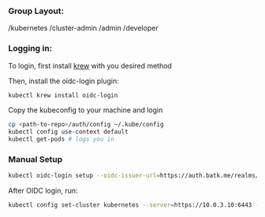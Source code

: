 ### Group Layout:

/kubernetes
    /cluster-admin
    /admin
    /developer

### Logging in:

To login, first install [krew](https://krew.sigs.k8s.io/docs/user-guide/setup/install) with you desired method

Then, install the oidc-login plugin:
```bash
kubectl krew install oidc-login
```

Copy the kubeconfig to your machine and login
```bash
cp <path-to-repo>/auth/config ~/.kube/config
kubectl config use-context default
kubectl get-pods # logs you in
```

### Manual Setup
```bash
kubectl oidc-login setup --oidc-issuer-url=https://auth.batk.me/realms/master --oidc-client-id=kubernetes --listen-address=localhost:18000 --oidc-client-secret=lsYqNBPUvSeR4xJYgAlY41kSgJlM1bvF
```

After OIDC login, run:
```bash
kubectl config set-cluster kubernetes --server=https://10.0.3.10:6443 --certificate-authority=./ca.crt
```

